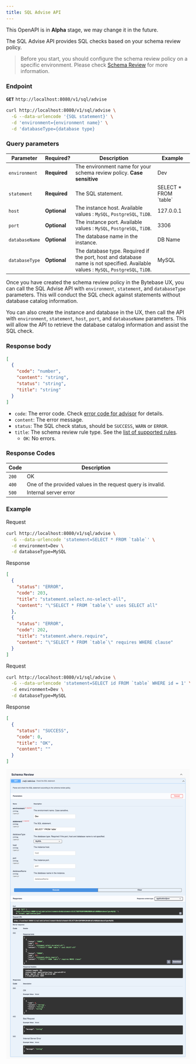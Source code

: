```yaml
---
title: SQL Advise API
---
```


<hint-block type="warning">

This OpenAPI is in **Alpha** stage, we may change it in the future.

</hint-block>

The SQL Advise API provides SQL checks based on your schema review policy.

> Before you start, you should configure the schema review policy on a specific environment. Please check [Schema Review](/docs/sql-review/review-policy/overview) for more information.

### Endpoint

**`GET`** `http://localhost:8080/v1/sql/advise`

```bash
curl http://localhost:8080/v1/sql/advise \
  -G --data-urlencode '{SQL statement}' \
  -d 'environment={environment name}' \
  -d 'databaseType={database type}
```

### Query parameters

| Parameter      | Required?    | Description                                                                                                                         | Example                  |
| -------------- | ------------ | ----------------------------------------------------------------------------------------------------------------------------------- | ------------------------ |
| `environment`  | **Required** | The environment name for your schema review policy. **Case sensitive**                                                              | Dev                      |
| `statement`    | **Required** | The SQL statement.                                                                                                                  | SELECT \* FROM \`table\` |
| `host`         | **Optional** | The instance host. Available values : `MySQL`, `PostgreSQL`, `TiDB`.                                                                | 127.0.0.1                |
| `port`         | **Optional** | The instance port. Available values : `MySQL`, `PostgreSQL`, `TiDB`.                                                                | 3306                     |
| `databaseName` | **Optional** | The database name in the instance.                                                                                                  | DB Name                  |
| `databaseType` | **Optional** | The database type. Required if the port, host and database name is not specified. Available values : `MySQL`, `PostgreSQL`, `TiDB`. | MySQL                    |

Once you have created the schema review policy in the Bytebase UX, you can call the SQL Advise API with `environment`, `statement`, and `databaseType` parameters. This will conduct the SQL check against statements without database catalog information.

You can also create the instance and database in the UX, then call the API with `environment`, `statement`, `host`, `port`, and `databaseName` parameters. This will allow the API to retrieve the database catalog information and assist the SQL check.

### Response body

```json
[
  {
    "code": "number",
    "content": "string",
    "status": "string",
    "title": "string"
  }
]
```

- `code`: The error code. Check [error code for advisor](/docs/reference/error-code/advisor) for details.
- `content`: The error message.
- `status`: The SQL check status, should be `SUCCESS`, `WARN` or `ERROR`.
- `title`: The schema review rule type. See the [list of supported rules](/docs/sql-review/review-policy/supported-rules).
  - `OK`: No errors.

### Response Codes

| Code  | Description                                                 |
| ----- | ----------------------------------------------------------- |
| `200` | OK                                                          |
| `400` | One of the provided values in the request query is invalid. |
| `500` | Internal server error                                       |

### Example

Request

```bash
curl http://localhost:8080/v1/sql/advise \
  -G --data-urlencode 'statement=SELECT * FROM `table`' \
  -d environment=Dev \
  -d databaseType=MySQL
```

Response

```json
[
  {
    "status": "ERROR",
    "code": 203,
    "title": "statement.select.no-select-all",
    "content": "\"SELECT * FROM `table`\" uses SELECT all"
  },
  {
    "status": "ERROR",
    "code": 202,
    "title": "statement.where.require",
    "content": "\"SELECT * FROM `table`\" requires WHERE clause"
  }
]
```

Request

```bash
curl http://localhost:8080/v1/sql/advise \
  -G --data-urlencode 'statement=SELECT id FROM `table` WHERE id = 1' \
  -d environment=Dev \
  -d databaseType=MySQL
```

Response

```json
[
  {
    "status": "SUCCESS",
    "code": 0,
    "title": "OK",
    "content": ""
  }
]
```

![openapi-sql-advise](/static/docs/openapi-sql-advise.webp)
